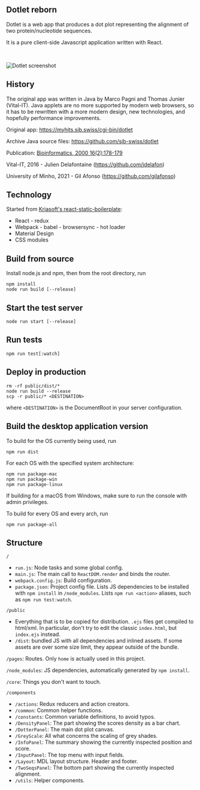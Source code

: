 
Dotlet reborn
-------------

Dotlet is a web app that produces a dot plot representing the alignment of two protein/nucleotide sequences.

It is a pure client-side Javascript application written with React.

<br>

![Dotlet screenshot](docs/images/dotlet-main.png)

History
-------

The original app was written in Java by Marco Pagni and Thomas Junier (Vital-IT).
Java applets are no more supported by modern web browsers, so it has to be rewritten
with a more modern design, new technologies, and hopefully performance improvements.

Original app: https://myhits.sib.swiss/cgi-bin/dotlet

Archive Java source files: https://github.com/sib-swiss/dotlet

Publication: [Bioinformatics, 2000 16(2):178-179](https://doi.org/10.1093/bioinformatics/16.2.178)

Vital-IT, 2016 - Julien Delafontaine (https://github.com/jdelafon)

University of Minho, 2021 - Gil Afonso (https://github.com/gilafonso)

Technology
----------
Started from [Kriasoft's react-static-boilerplate](https://github.com/kriasoft/react-static-boilerplate):
* React - redux
* Webpack - babel - browsersync - hot loader
* Material Design
* CSS modules


Build from source
-----------------

Install node.js and npm, then from the root directory, run

```
npm install
node run build [--release]
```

Start the test server
---------------------

```
node run start [--release]
```

Run tests
---------

```
npm run test[:watch]
```

Deploy in production
--------------------

```
rm -rf public/dist/*
node run build --release
scp -r public/* <DESTINATION>
```

where `<DESTINATION>` is the DocumentRoot in your server configuration.

Build the desktop application version
-------------------------------------

To build for the OS currently being used, run

```
npm run dist
```

For each OS with the specified system architecture:

```
npm run package-mac
npm run package-win
npm run package-linux
```

If building for a macOS from Windows, make sure to run the console with admin privileges.

To build for every OS and every arch, run

```
npm run package-all
```

Structure
---------

`/`

* `run.js`: Node tasks and some global config.
* `main.js`: The main call to `ReactDOM.render` and binds the router.
* `webpack.config.js`: Build configuration.
* `package.json`: Project config file.
  Lists JS dependencies to be installed with `npm install` in `/node_modules`.
  Lists `npm run <action>` aliases, such as `npm run test:watch`.

`/public`

* Everything that is to be copied for distribution.
  `.ejs` files get compiled to html/xml. In particular, don't try to edit
  the classic `index.html`, but `index.ejs` instead.
* `/dist`: bundled JS with all dependencies and inlined assets.
  If some assets are over some size limit, they appear outside of the bundle.

`/pages`: Routes. Only `home` is actually used in this project.

`/node_modules`: JS dependencies, automatically generated by `npm install`.

`/core`: Things you don't want to touch.

`/components`

* `/actions`: Redux reducers and action creators.
* `/common`: Common helper functions.
* `/constants`: Common variable definitions, to avoid typos.
* `/DensityPanel`: The part showing the scores density as a bar chart.
* `/DotterPanel`: The main dot plot canvas.
* `/GreyScale`: All what concerns the scaling of grey shades.
* `/InfoPanel`: The summary showing the currently inspected position and score.
* `/InputPanel`: The top menu with input fields.
* `/Layout`: MDL layout structure. Header and footer.
* `/TwoSeqsPanel`: The bottom part showing the currently inspected alignment.
* `/utils`: Helper components.
